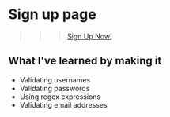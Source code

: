 # Sign up page 

>>> [Sign Up Now!](https://sign-up-page.netlify.app/) 

## What I've learned by making it

<ul>
  <li>Validating usernames</li>
  <li>Validating passwords</li>
  <li>Using regex expressions</li>
  <li>Validating email addresses</li>
</ul>
